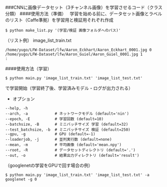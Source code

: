 
###CNNに画像データセット（3チャンネル画像）を学習させるコード（クラス分類）
####使用方法（準備）  
学習を始める前に、データセット画像とラベルのリスト（Caffe準拠）を学習用と検証用それぞれ作成  
```
$ python make_list.py '(学習/検証 画像フォルダへのパス)'  
```
（リスト例） image_list_train.txt
```
/home/yugo/LFW-Dataset/lfw/Aaron_Eckhart/Aaron_Eckhart_0001.jpg 0  
/home/yugo/LFW-Dataset/lfw/Aaron_Guiel/Aaron_Guiel_0001.jpg 1
:
```

####使用方法（学習）  
```
$ python main.py 'image_list_train.txt' 'image_list_test.txt'
```
で学習開始（学習終了後、学習済みモデル・ログが出力される）
* オプション
```
--help, -h  
--arch, -a            # ネットワークモデル (default='nin')  
--epoch, -E           # 学習回数 (default=10)  
--batchsize, -B       # ミニバッチサイズ 学習 (default=32)  
--test_batchsize, -b  # ミニバッチサイズ 検証 (default=250)  
--gpu, -g             # GPU (default=-1)  
--loaderjob, -j       # 並列実行数 (default=none)  
--mean, -m            # 平均画像 (default='mean.npy')  
--root, -R            # データセットディレクトリ (default='.')  
--out, -o             # 結果出力ディレクトリ (default='result')  
```

（googlenetの学習をGPUで回す場合の例）  
```
$ python main.py 'image_list_train.txt' 'image_list_test.txt' -a googlenet -g 0
```
